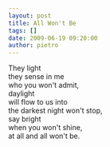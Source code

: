 ```yaml
---
layout: post
title: All Won't Be
tags: []
date: 2009-06-19 09:20:00
author: pietro
---
```

They light<br/>they sense in me<br/>who you won't admit,<br/>daylight<br/>will flow to us into<br/>the darkest night won't stop,<br/>say bright<br/>when you won't shine,<br/>at all and all won't be.
